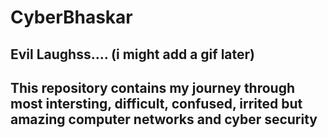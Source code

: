 # CyberBhaskar

## Evil Laughss.... (i might add a gif later)

## This repository contains my journey through most intersting, difficult, confused, irrited but amazing computer networks and cyber security
